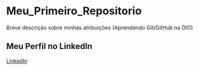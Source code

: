 # Meu_Primeiro_Repositorio
Breve descrição sobre minhas atribuições (Aprendendo Git/GitHub na DIO)

## Meu Perfil no LinkedIn 
[LinkedIn](https://www.linkedin.com/in/jadson-souza-5b2718109/)
